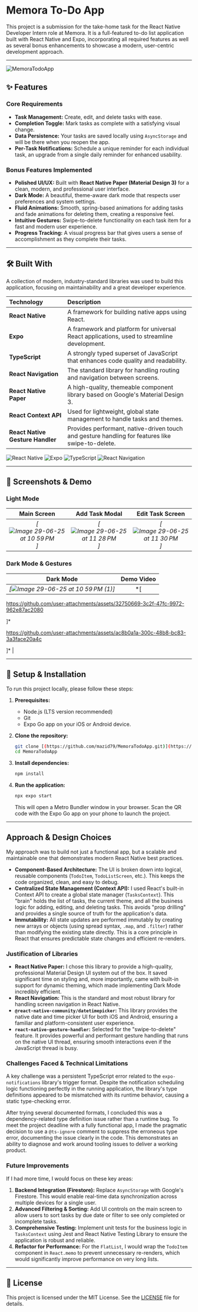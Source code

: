 # Memora To-Do App

This project is a submission for the take-home task for the React Native Developer Intern role at Memora. It is a full-featured to-do list application built with React Native and Expo, incorporating all required features as well as several bonus enhancements to showcase a modern, user-centric development approach.

---

![MemoraTodoApp](https://img.shields.io/badge/just%20the%20message-8A2BE2)

## ✨ Features

### Core Requirements
- **Task Management:** Create, edit, and delete tasks with ease.
- **Completion Toggle:** Mark tasks as complete with a satisfying visual change.
- **Data Persistence:** Your tasks are saved locally using `AsyncStorage` and will be there when you reopen the app.
- **Per-Task Notifications:** Schedule a unique reminder for each individual task, an upgrade from a single daily reminder for enhanced usability.

### Bonus Features Implemented
- **Polished UI/UX:** Built with **React Native Paper (Material Design 3)** for a clean, modern, and professional user interface.
- **Dark Mode:** A beautiful, theme-aware dark mode that respects user preferences and system settings.
- **Fluid Animations:** Smooth, spring-based animations for adding tasks and fade animations for deleting them, creating a responsive feel.
- **Intuitive Gestures:** Swipe-to-delete functionality on each task item for a fast and modern user experience.
- **Progress Tracking:** A visual progress bar that gives users a sense of accomplishment as they complete their tasks.

---

## 🛠️ Built With

A collection of modern, industry-standard libraries was used to build this application, focusing on maintainability and a great developer experience.

| Technology | Description |
| :--- | :--- |
| **React Native** | A framework for building native apps using React. |
| **Expo** | A framework and platform for universal React applications, used to streamline development. |
| **TypeScript** | A strongly typed superset of JavaScript that enhances code quality and readability. |
| **React Navigation** | The standard library for handling routing and navigation between screens. |
| **React Native Paper** | A high-quality, themeable component library based on Google's Material Design 3. |
| **React Context API** | Used for lightweight, global state management to handle tasks and themes. |
| **React Native Gesture Handler** | Provides performant, native-driven touch and gesture handling for features like swipe-to-delete. |

![React Native](https://img.shields.io/badge/React%20Native-20232A?style=for-the-badge&logo=react&logoColor=61DAFB)
![Expo](https://img.shields.io/badge/Expo-000020?style=for-the-badge&logo=expo&logoColor=white)
![TypeScript](https://img.shields.io/badge/TypeScript-007ACC?style=for-the-badge&logo=typescript&logoColor=white)
![React Navigation](https://img.shields.io/badge/React%20Navigation-A123D5?style=for-the-badge)

---

## 📸 Screenshots & Demo

### Light Mode
| Main Screen | Add Task Modal | Edit Task Screen |
| :---: | :---: | :---: |
| *[![Image 29-06-25 at 10 59 PM](https://github.com/user-attachments/assets/171d14ac-6754-4b21-baf8-672066b30346)]* | *[![Image 29-06-25 at 11 28 PM](https://github.com/user-attachments/assets/ae3f3a62-3397-4f09-8e0b-da665dd881a2)]* | *[![Image 29-06-25 at 11 30 PM](https://github.com/user-attachments/assets/25ced21a-8a60-4b2d-a163-ac3c10a66060)]* |

### Dark Mode & Gestures
| Dark Mode | Demo Video |
| :---: | :---: |
| *[![Image 29-06-25 at 10 59 PM (1)](https://github.com/user-attachments/assets/fbd5329d-bc94-473d-8ced-b3b927fe5a55)]* | *[

https://github.com/user-attachments/assets/32750669-3c2f-47fc-9972-962e87ac2080

]*



https://github.com/user-attachments/assets/ac8b0a1a-300c-48b8-bc83-3a3face20a4c


]* |

---

## 🚀 Setup & Installation

To run this project locally, please follow these steps:

1.  **Prerequisites:**
    * Node.js (LTS version recommended)
    * Git
    * Expo Go app on your iOS or Android device.

2.  **Clone the repository:**
    ```bash
    git clone [(https://github.com/mazid79/MemoraTodoApp.git)](https://github.com/YOUR_USERNAME/MemoraTodoApp.git)
    cd MemoraTodoApp
    ```

3.  **Install dependencies:**
    ```bash
    npm install
    ```

4.  **Run the application:**
    ```bash
    npx expo start
    ```
    This will open a Metro Bundler window in your browser. Scan the QR code with the Expo Go app on your phone to launch the project.

---

## Approach & Design Choices

My approach was to build not just a functional app, but a scalable and maintainable one that demonstrates modern React Native best practices.

* **Component-Based Architecture:** The UI is broken down into logical, reusable components (`TodoItem`, `TodoListScreen`, etc.). This keeps the code organized, clean, and easy to debug.
* **Centralized State Management (Context API):** I used React's built-in Context API to create a global state manager (`TasksContext`). This "brain" holds the list of tasks, the current theme, and all the business logic for adding, editing, and deleting tasks. This avoids "prop drilling" and provides a single source of truth for the application's data.
* **Immutability:** All state updates are performed immutably by creating new arrays or objects (using spread syntax, `.map`, and `.filter`) rather than modifying the existing state directly. This is a core principle in React that ensures predictable state changes and efficient re-renders.

### Justification of Libraries

* **React Native Paper:** I chose this library to provide a high-quality, professional Material Design UI system out of the box. It saved significant time on styling and, more importantly, came with built-in support for dynamic theming, which made implementing Dark Mode incredibly efficient.
* **React Navigation:** This is the standard and most robust library for handling screen navigation in React Native.
* **`@react-native-community/datetimepicker`:** This library provides the native date and time picker UI for both iOS and Android, ensuring a familiar and platform-consistent user experience.
* **`react-native-gesture-handler`:** Selected for the "swipe-to-delete" feature. It provides powerful and performant gesture handling that runs on the native UI thread, ensuring smooth interactions even if the JavaScript thread is busy.

### Challenges Faced & Technical Limitations

A key challenge was a persistent TypeScript error related to the `expo-notifications` library's trigger format. Despite the notification scheduling logic functioning perfectly in the running application, the library's type definitions appeared to be mismatched with its runtime behavior, causing a static type-checking error.

After trying several documented formats, I concluded this was a dependency-related type definition issue rather than a runtime bug. To meet the project deadline with a fully functional app, I made the pragmatic decision to use a `@ts-ignore` comment to suppress the erroneous type error, documenting the issue clearly in the code. This demonstrates an ability to diagnose and work around tooling issues to deliver a working product.

### Future Improvements

If I had more time, I would focus on these key areas:

1.  **Backend Integration (Firestore):** Replace `AsyncStorage` with Google's Firestore. This would enable real-time data synchronization across multiple devices for a single user.
2.  **Advanced Filtering & Sorting:** Add UI controls on the main screen to allow users to sort tasks by due date or filter to see only completed or incomplete tasks.
3.  **Comprehensive Testing:** Implement unit tests for the business logic in `TasksContext` using Jest and React Native Testing Library to ensure the application is robust and reliable.
4.  **Refactor for Performance:** For the `FlatList`, I would wrap the `TodoItem` component in `React.memo` to prevent unnecessary re-renders, which would significantly improve performance on very long lists.

---

## 📄 License

This project is licensed under the MIT License. See the [LICENSE](LICENSE) file for details.
